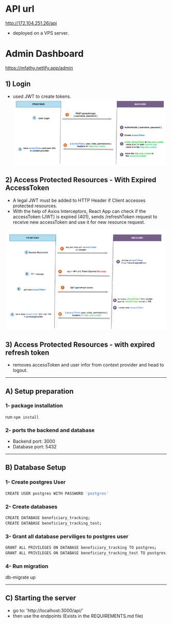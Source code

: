 

# API url
http://172.104.251.26/api
* deployed on a VPS server.

# Admin Dashboard
https://mfathy.netlify.app/admin

## 1) Login
* used JWT to create tokens.
![Screenshot](images/login_flowchart.png)

## 2) Access Protected Resources - With Expired AccessToken
-  A legal JWT must be added to HTTP Header if Client accesses protected resources.
- With the help of Axios Interceptors, React App can check if the accessToken (JWT) is expired (401), sends /refreshToken request to receive new accessToken and use it for new resource request.

![screenshot](images/Access%20Protected%20Resources%20-%20with%20expired%20access%20token.png)

## 3) Access Protected Resources - with expired refresh token
- removes accessToken and user infor from context provider and head to logout.



---
## A) Setup preparation
### 1- package installation
run `npm install`

### 2- ports the backend and database
* Backend port: 3000
* Database port: 5432

-----

## B) Database Setup

### 1- Create postgres User
```sh
CREATE USER postgres WITH PASSWORD 'postgres'
```


### 2- Create databases
```sh
CREATE DATABASE beneficiary_tracking;
CREATE DATABASE beneficiary_tracking_test;
```

### 3- Grant all database perviliges to postgres user
```sh
GRANT ALL PRIVILEGES ON DATABASE beneficiary_tracking TO postgres;
GRANT ALL PRIVILEGES ON DATABASE beneficiary_tracking_test TO postgres;
```

### 4- Run migration
db-migrate up


----

## C) Starting the server

* go to: 'http://localhost:3000/api/'
* then use the endpoints (Exists in the REQUIREMENTS.md file)
